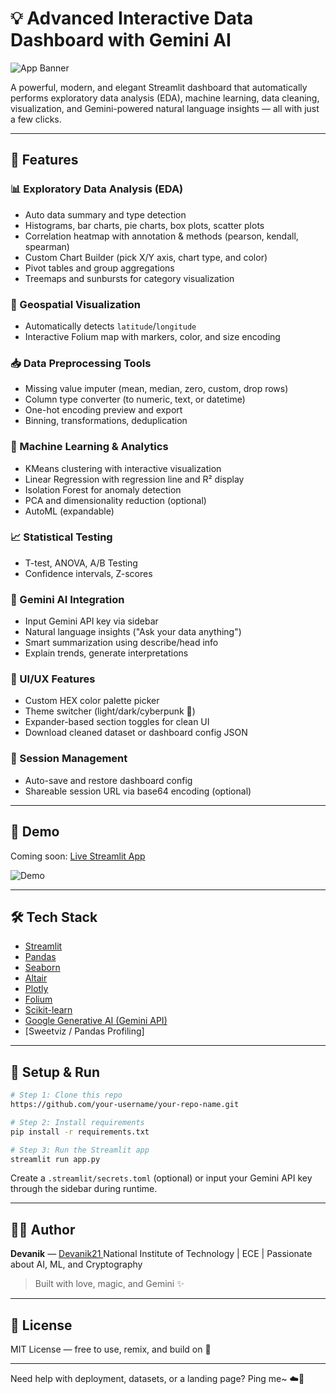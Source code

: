 # 💡 Advanced Interactive Data Dashboard with Gemini AI

![App Banner](https://via.placeholder.com/1200x400?text=Your+Dashboard+Name+Here)

A powerful, modern, and elegant Streamlit dashboard that automatically performs exploratory data analysis (EDA), machine learning, data cleaning, visualization, and Gemini-powered natural language insights — all with just a few clicks.

---

## 🚀 Features

### 📊 Exploratory Data Analysis (EDA)

* Auto data summary and type detection
* Histograms, bar charts, pie charts, box plots, scatter plots
* Correlation heatmap with annotation & methods (pearson, kendall, spearman)
* Custom Chart Builder (pick X/Y axis, chart type, and color)
* Pivot tables and group aggregations
* Treemaps and sunbursts for category visualization

### 📍 Geospatial Visualization

* Automatically detects `latitude`/`longitude`
* Interactive Folium map with markers, color, and size encoding

### 📥 Data Preprocessing Tools

* Missing value imputer (mean, median, zero, custom, drop rows)
* Column type converter (to numeric, text, or datetime)
* One-hot encoding preview and export
* Binning, transformations, deduplication

### 🧠 Machine Learning & Analytics

* KMeans clustering with interactive visualization
* Linear Regression with regression line and R² display
* Isolation Forest for anomaly detection
* PCA and dimensionality reduction (optional)
* AutoML (expandable)

### 📈 Statistical Testing

* T-test, ANOVA, A/B Testing
* Confidence intervals, Z-scores

### 🤖 Gemini AI Integration

* Input Gemini API key via sidebar
* Natural language insights ("Ask your data anything")
* Smart summarization using describe/head info
* Explain trends, generate interpretations

### 🎨 UI/UX Features

* Custom HEX color palette picker
* Theme switcher (light/dark/cyberpunk 🌌)
* Expander-based section toggles for clean UI
* Download cleaned dataset or dashboard config JSON

### 💾 Session Management

* Auto-save and restore dashboard config
* Shareable session URL via base64 encoding (optional)

---

## 🧪 Demo

Coming soon: [Live Streamlit App](https://63uxugggjkkrghy7vuxkeh.streamlit.app/) 

![Demo]([https://via.placeholder.com/900x500?text=Insert+your+app+demo+gif+here](https://63uxugggjkkrghy7vuxkeh.streamlit.app/))

---

## 🛠️ Tech Stack

* [Streamlit](https://streamlit.io/)
* [Pandas](https://pandas.pydata.org/)
* [Seaborn](https://seaborn.pydata.org/)
* [Altair](https://altair-viz.github.io/)
* [Plotly](https://plotly.com/python/)
* [Folium](https://python-visualization.github.io/folium/)
* [Scikit-learn](https://scikit-learn.org/stable/)
* [Google Generative AI (Gemini API)](https://ai.google.dev/)
* \[Sweetviz / Pandas Profiling]

---

## 🧠 Setup & Run

```bash
# Step 1: Clone this repo
https://github.com/your-username/your-repo-name.git

# Step 2: Install requirements
pip install -r requirements.txt

# Step 3: Run the Streamlit app
streamlit run app.py
```

Create a `.streamlit/secrets.toml` (optional) or input your Gemini API key through the sidebar during runtime.

---

## 👨‍💻 Author

**Devanik**  — [Devanik21 ](https://github.com/Devanik21)
National Institute of Technology | ECE | Passionate about AI, ML, and Cryptography

> Built with love, magic, and Gemini ✨

---

## 📜 License

MIT License — free to use, remix, and build on 💖

---

Need help with deployment, datasets, or a landing page? Ping me\~ ☁️🌈

